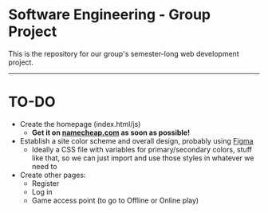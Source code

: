 # Software Engineering - Group Project
This is the repository for our group's semester-long web development project.

---

# TO-DO
- Create the homepage (index.html/js)
    - **Get it on [namecheap.com](https://namecheap.com) as soon as possible!**
- Establish a site color scheme and overall design, probably using [Figma](https://figma.com)
    - Ideally a CSS file with variables for primary/secondary colors, stuff like that, so we can just import and use those styles in whatever we need to
- Create other pages:
    - Register
    - Log in
    - Game access point (to go to Offline or Online play)